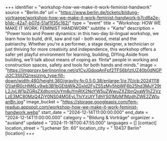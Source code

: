 +++
identifier = "workshop-how-we-make-it-work-feminist-handwork"
source = "Berlin.de"
url = "https://www.berlin.de/tickets/bildung-vortraege/workshop-how-we-make-it-work-feminist-handwork-b7cd6a2e-b1dc-42a7-b07d-51af1f35c162/"
type = "event"
title = "Workshop: HOW WE MAKE IT WORK: FEMINIST HANDWORK"
subtitle = "Karte"
description = "Power tools and Power dynamics: in this two-day bi-lingual workshop, we learn how to build, drill, saw and nail - both wood, metal and the patriarchy. Whether you're a performer, a stage designer, a technician or just thriving for more creativity and independence, this workshop offers a safer yet playful environment for learning, building, DIYing.Aside from building, we'll talk about means of coping as  flinta* people in working and construction spaces, safety and tools for both hands and minds."
image = "https://imgproxy.berlinonline.net/q1CvJGdoqAnFpf2TFS6bfztUZ40b0dNGPJi2C3SlIZQ/resizing_type:fill-down/width:480/height:360/gravity:fp:0.5:0.38/enlarge:1/q:70/cb:2024111801/aHR0cHM6Ly9wb3B1bGEtbWlkZGxld2FyZS5zMy5hbWF6b25hd3MuY29tL2JvLW1pZGRsZXdhcmUvYm8uYmRlX2NoYW5uZWwuZXZlbnQvaW1hZ2VzLzE3MC80MzQ4ZjY0NS04MGEyLThiYzUtYTdhYS01MzM1MzdhZWE2ZWIuanBn.jpg"
image_bucket = "https://storage.googleapis.com/fem-readup.appspot.com/workshop-how-we-make-it-work-feminist-handwork.webp"
start_date = "2024-12-14T11:00:00.000"
end_date = "2024-12-14T11:00:00.000"
category = "Bildung & Vorträge"
organizer = "ausland"
updated = "2024-11-18T00:47:55.000"
languages = []
[contact]
location_street = "Lychener Str. 60"
location_city = " 10437 Berlin"
[location]
+++